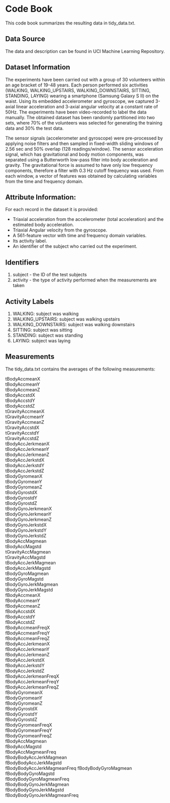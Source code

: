 # Code Book
This code book summarizes the resulting data in tidy_data.txt.

## Data Source
The data and description can be found in UCI Machine Learning Repository.

## Dataset Information

The experiments have been carried out with a group of 30 volunteers within an age bracket of 19-48 years. Each person performed six activities (WALKING, WALKING_UPSTAIRS, WALKING_DOWNSTAIRS, SITTING, STANDING, LAYING) wearing a smartphone (Samsung Galaxy S II) on the waist. Using its embedded accelerometer and gyroscope, we captured 3-axial linear acceleration and 3-axial angular velocity at a constant rate of 50Hz. The experiments have been video-recorded to label the data manually. The obtained dataset has been randomly partitioned into two sets, where 70% of the volunteers was selected for generating the training data and 30% the test data. 

The sensor signals (accelerometer and gyroscope) were pre-processed by applying noise filters and then sampled in fixed-width sliding windows of 2.56 sec and 50% overlap (128 readings/window). The sensor acceleration signal, which has gravitational and body motion components, was separated using a Butterworth low-pass filter into body acceleration and gravity. The gravitational force is assumed to have only low frequency components, therefore a filter with 0.3 Hz cutoff frequency was used. From each window, a vector of features was obtained by calculating variables from the time and frequency domain.

## Attribute Information:

For each record in the dataset it is provided: 
- Triaxial acceleration from the accelerometer (total acceleration) and the estimated body acceleration. 
- Triaxial Angular velocity from the gyroscope. 
- A 561-feature vector with time and frequency domain variables. 
- Its activity label. 
- An identifier of the subject who carried out the experiment.

## Identifiers
1. subject - the ID of the test subjects
2. activity - the type of activity performed when the measurements are taken

## Activity Labels
  1. WALKING: subject was walking
  2. WALKING_UPSTAIRS: subject was walking upstairs
  3. WALKING_DOWNSTAIRS: subject was walking downstairs
  4. SITTING: subject was sitting
  5. STANDING: subject was standing
  6. LAYING: subject was laying

## Measurements
The tidy_data.txt contains the averages of the following measurements:

tBodyAccmeanX                
tBodyAccmeanY                
tBodyAccmeanZ               
tBodyAccstdX                 
tBodyAccstdY                 
tBodyAccstdZ                
tGravityAccmeanX             
tGravityAccmeanY             
tGravityAccmeanZ            
tGravityAccstdX              
tGravityAccstdY              
tGravityAccstdZ             
tBodyAccJerkmeanX            
tBodyAccJerkmeanY            
tBodyAccJerkmeanZ           
tBodyAccJerkstdX             
tBodyAccJerkstdY             
tBodyAccJerkstdZ            
tBodyGyromeanX               
tBodyGyromeanY               
tBodyGyromeanZ              
tBodyGyrostdX                
tBodyGyrostdY               
tBodyGyrostdZ               
tBodyGyroJerkmeanX           
tBodyGyroJerkmeanY           
tBodyGyroJerkmeanZ          
tBodyGyroJerkstdX            
tBodyGyroJerkstdY            
tBodyGyroJerkstdZ           
tBodyAccMagmean              
tBodyAccMagstd               
tGravityAccMagmean          
tGravityAccMagstd            
tBodyAccJerkMagmean          
tBodyAccJerkMagstd          
tBodyGyroMagmean             
tBodyGyroMagstd              
tBodyGyroJerkMagmean        
tBodyGyroJerkMagstd          
fBodyAccmeanX                
fBodyAccmeanY               
fBodyAccmeanZ                
fBodyAccstdX                 
fBodyAccstdY                
fBodyAccstdZ                 
fBodyAccmeanFreqX            
fBodyAccmeanFreqY           
fBodyAccmeanFreqZ            
fBodyAccJerkmeanX            
fBodyAccJerkmeanY           
fBodyAccJerkmeanZ            
fBodyAccJerkstdX             
fBodyAccJerkstdY            
fBodyAccJerkstdZ             
fBodyAccJerkmeanFreqX        
fBodyAccJerkmeanFreqY       
fBodyAccJerkmeanFreqZ        
fBodyGyromeanX               
fBodyGyromeanY              
fBodyGyromeanZ               
fBodyGyrostdX                
fBodyGyrostdY               
fBodyGyrostdZ                
fBodyGyromeanFreqX           
fBodyGyromeanFreqY          
fBodyGyromeanFreqZ          
fBodyAccMagmean             
fBodyAccMagstd              
fBodyAccMagmeanFreq          
fBodyBodyAccJerkMagmean      
fBodyBodyAccJerkMagstd      
fBodyBodyAccJerkMagmeanFreq 
fBodyBodyGyroMagmean        
fBodyBodyGyroMagstd         
fBodyBodyGyroMagmeanFreq     
fBodyBodyGyroJerkMagmean     
fBodyBodyGyroJerkMagstd     
fBodyBodyGyroJerkMagmeanFreq
